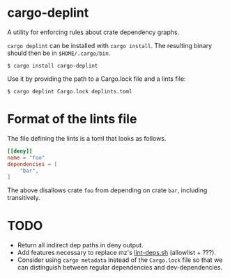 # cargo-deplint

A utility for enforcing rules about crate dependency graphs.

`cargo deplint` can be installed with `cargo install`. The resulting binary
should then be in `$HOME/.cargo/bin`.

```
$ cargo install cargo-deplint
```

Use it by providing the path to a Cargo.lock file and a lints file:
```
$ cargo deplint Cargo.lock deplints.toml
```

# Format of the lints file

The file defining the lints is a toml that looks as follows.

```toml
[[deny]]
name = "foo"
dependencies = [
    "bar",
]
```

The above disallows crate `foo` from depending on crate `bar`, including
transitively.

# TODO

- Return all indirect dep paths in deny output.
- Add features necessary to replace mz's [lint-deps.sh] (allowlist + ???).
- Consider using `cargo metadata` instead of the `Cargo.lock` file so that we
  can distinguish between regular dependencies and dev-dependencies.

[lint-deps.sh]: https://github.com/MaterializeInc/materialize/blob/v0.68.3/ci/test/lint-deps.sh
